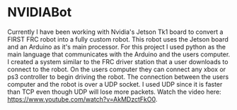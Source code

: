 NVIDIABot
=========
Currently I have been working with Nvidia's Jetson Tk1 board to convert a FIRST FRC robot into a fully custom robot. This robot uses the Jetson board and an Arduino as it's main processor. For this project I used python as the main language that communicates with the Arduino and the users computer. I created a system similar to the FRC driver station that a user downloads to connect to the robot. On the users computer they can connect any xbox or ps3 controller to begin driving the robot. The connection between the users computer and the robot is over a UDP socket. I used UDP since it is faster than TCP even though UDP will lose more packets. Watch the video here: https://www.youtube.com/watch?v=AkMDzctFkO0.
